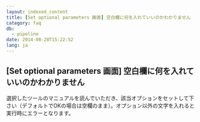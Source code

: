 ```yaml
---
layout: indexed_content
title: [Set optional parameters 画面] 空白欄に何を入れていいのかわかりません
category: faq
db:
  - pipeline
date: 2014-08-28T15:22:52
lang: ja
---
```


## [Set optional parameters 画面] 空白欄に何を入れていいのかわかりません

選択したツールのマニュアルを読んでいただき、該当オプションをセットして下さい（デフォルトでOKの場合は空欄のまま）。オプション以外の文字を入れると実行時にエラーとなります。